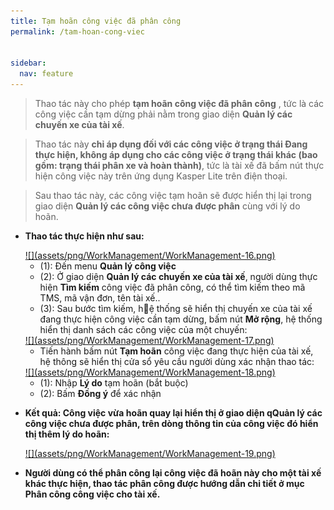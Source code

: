 ```yaml
---
title: Tạm hoãn công việc đã phân công
permalink: /tam-hoan-cong-viec


sidebar:
  nav: feature
---
```


>Thao tác này cho phép **tạm hoãn công việc đã phân công** , tức là các công việc cần tạm dừng phải nằm trong giao diện **Quản lý các chuyến xe của tài xế**.

> Thao tác này **chỉ áp dụng đối với các công việc ở trạng thái Đang thực hiện, không áp dụng cho các công việc ở trạng thái khác (bao gồm: trạng thái phân xe và hoàn thành)**, tức là tài xế đã bấm nút thực hiện công việc này trên ứng dụng Kasper Lite trên điện thoại.

>Sau thao tác này, các công việc tạm hoãn sẽ được hiển thị lại trong giao diện **Quản lý các công việc chưa được phân** cùng với lý do hoãn.

* **Thao tác thực hiện như sau:**

    <a href='assets/png/WorkManagement/WorkManagement-16.png'>
        ![](assets/png/WorkManagement/WorkManagement-16.png)
    </a>

    * (1): Đến menu **Quản lý công việc**
    * (2): Ở giao diện **Quản lý các chuyến xe của tài xế**, người dùng thực hiện **Tìm kiếm** công việc đã phân công, có thể tìm kiếm theo mã TMS, mã vận đơn, tên tài xế..
    * (3): Sau bước tìm kiếm, hệ thống sẽ hiển thị chuyến xe của tài xế đang thực hiện công việc cần tạm dừng, bấm nút **Mở rộng**, hệ thống hiển thị danh sách các công việc của một chuyến:

    <a href='assets/png/WorkManagement/WorkManagement-17.png'>
        ![](assets/png/WorkManagement/WorkManagement-17.png)
    </a>

    * Tiến hành bấm nút **Tạm hoãn** công việc đang thực hiện của tài xế, hệ thông sẽ hiển thị cửa sổ yêu cầu người dùng xác nhận thao tác:

    <a href='assets/png/WorkManagement/WorkManagement-18.png'>
        ![](assets/png/WorkManagement/WorkManagement-18.png)
    </a>   

    * (1): Nhập **Lý do** tạm hoãn (bắt buộc)
    * (2): Bấm **Đồng ý** để xác nhận

* **Kết quả: Công việc vừa hoãn quay lại hiển thị ở giao diện qQuản lý các công việc chưa được phân, trên dòng thông tin của công việc đó hiển thị thêm lý do hoãn:**

    <a href='assets/png/WorkManagement/WorkManagement-19.png'>
        ![](assets/png/WorkManagement/WorkManagement-19.png)
    </a>

* **Người dùng có thể phân công lại công việc đã hoãn này cho một tài xế khác thực hiện, thao tác phân công được hướng dẫn chi tiết ở mục Phân công công việc cho tài xế.**





